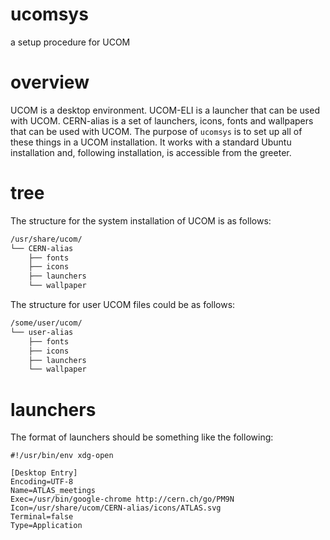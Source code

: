 # ucomsys

a setup procedure for UCOM

# overview

UCOM is a desktop environment. UCOM-ELI is a launcher that can be used with UCOM. CERN-alias is a set of launchers, icons, fonts and wallpapers that can be used with UCOM. The purpose of `ucomsys` is to set up all of these things in a UCOM installation. It works with a standard Ubuntu installation and, following installation, is accessible from the greeter.

# tree

The structure for the system installation of UCOM is as follows:

```Bash
/usr/share/ucom/
└── CERN-alias
    ├── fonts
    ├── icons
    ├── launchers
    └── wallpaper
```

The structure for user UCOM files could be as follows:

```Bash
/some/user/ucom/
└── user-alias
    ├── fonts
    ├── icons
    ├── launchers
    └── wallpaper
```

# launchers

The format of launchers should be something like the following:

```
#!/usr/bin/env xdg-open

[Desktop Entry]
Encoding=UTF-8
Name=ATLAS_meetings
Exec=/usr/bin/google-chrome http://cern.ch/go/PM9N
Icon=/usr/share/ucom/CERN-alias/icons/ATLAS.svg
Terminal=false
Type=Application
```
